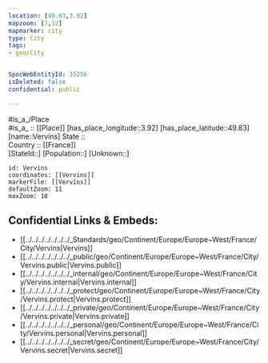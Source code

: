 ```yaml
---
location: [49.83,3.92] 
mapzoom: [7,12] 
mapmarker: city 
type: City
tags:
- geo/City


SpocWebEntityId: 35256
isDeleted: false
confidential: public

---
```

#is_a_/Place  
#is_a_ :: [[Place]] 
[has_place_longitude::3.92] 
[has_place_latitude::49.83] 
[name::Vervins] 
State ::  
Country :: [[France]]  
[StateId::] 
[Population::] 
[Unknown::] 


```leaflet
id: Vervins
coordinates: [[Vervins]] 
markerFile: [[Vervins]] 
defaultZoom: 11 
maxZoom: 18
```


## Confidential Links & Embeds: 
- [[../../../../../../../_Standards/geo/Continent/Europe/Europe~West/France/City/Vervins|Vervins]] 
- [[../../../../../../../_public/geo/Continent/Europe/Europe~West/France/City/Vervins.public|Vervins.public]] 
- [[../../../../../../../_internal/geo/Continent/Europe/Europe~West/France/City/Vervins.internal|Vervins.internal]] 
- [[../../../../../../../_protect/geo/Continent/Europe/Europe~West/France/City/Vervins.protect|Vervins.protect]] 
- [[../../../../../../../_private/geo/Continent/Europe/Europe~West/France/City/Vervins.private|Vervins.private]] 
- [[../../../../../../../_personal/geo/Continent/Europe/Europe~West/France/City/Vervins.personal|Vervins.personal]] 
- [[../../../../../../../_secret/geo/Continent/Europe/Europe~West/France/City/Vervins.secret|Vervins.secret]] 
